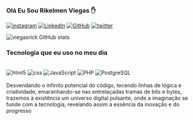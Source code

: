 ### Olá Eu Sou Rikelmen Viegas ✋



[![instagram](https://img.shields.io/badge/Instagram-E4405F?style=for-the-badge&logo=instagram&logoColor=white)](https://www.instagram.com/rikelmen_viegas)
[![LinkedIn](https://img.shields.io/badge/LinkedIn-0077B5?style=for-the-badge&logo=linkedin&logoColor=white)](https://www.linkedin.com/in/rikelmen-viegas-43b260240/)
[![GitHub](https://img.shields.io/badge/GitHub-100000?style=for-the-badge&logo=github&logoColor=white)](https://github.com/viegasrick)
[![twitter](https://img.shields.io/badge/Twitter-1DA1F2?style=for-the-badge&logo=twitter&logoColor=white)](https://twitter.com/riquelmeviegas)

![viegasrick GitHub stats](https://github-readme-stats.vercel.app/api?username=viegasrick&show_icons=true&theme=radical)



### Tecnologia que eu uso no meu dia 

<div style="display:incline_block"><br/>
<img align="center" alt="html5" src="https://img.shields.io/badge/HTML5-E34F26?style=for-the-badge&logo=html5&logoColor=white" />
<img align="center" alt="css" src="https://img.shields.io/badge/CSS3-1572B6?style=for-the-badge&logo=css3&logoColor=white"/>
<img align="center" alt="JavaScript" src="https://img.shields.io/badge/JavaScript-F7DF1E?style=for-the-badge&logo=javascript&logoColor=black"/>
<img align="center" alt="PHP" src="https://img.shields.io/badge/PHP-777BB4?style=for-the-badge&logo=php&logoColor=white"/>
<img align="center" alt="PostgreSQL" src="https://img.shields.io/badge/PostgreSQL-316192?style=for-the-badge&logo=postgresql&logoColor=white"/>
<br> <br>
Desvendando o infinito potencial do código, tecendo linhas de lógica e criatividade, emaranhando-se nas entrelaçadas tramas de bits e bytes, trazemos à existência um universo digital pulsante, onde a imaginação se funde com a tecnologia, revelando assim a essência da inovação e do progresso
